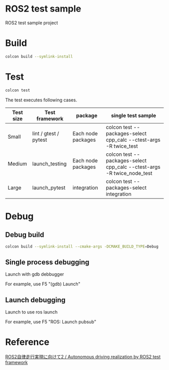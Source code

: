 
# ROS2 test sample 

ROS2 test sample project

# Build

``` bash
colcon build --symlink-install
```

# Test

``` bash
colcon test
```

The test executes following cases.

| Test size | Test framework | package | single test sample |
| --- | --- | --- | --- |
| Small | lint / gtest / pytest | Each node packages | colcon test --packages-select cpp_calc --ctest-args -R twice_test |
| Medium | launch_testing | Each node packages | colcon test --packages-select cpp_calc --ctest-args -R twice_node_test |
| Large | launch_pytest | integration | colcon test --packages-select integration |

# Debug

## Debug build

``` bash
colcon build --symlink-install --cmake-args -DCMAKE_BUILD_TYPE=Debug
```

## Single process debugging

Launch with gdb debbugger

For example, use F5 "(gdb) Launch"

## Launch debugging

Launch to use ros launch

For example, use F5 "ROS: Launch pubsub"

# Reference

[ROS2自律走行実現に向けて2 / Autonomous driving realization by ROS2 test framework](https://speakerdeck.com/fixstars/autonomous-driving-realization-by-ros2-test-framework)
